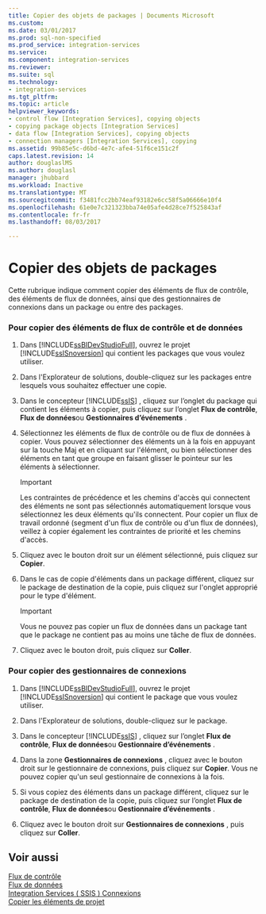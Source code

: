 ```yaml
---
title: Copier des objets de packages | Documents Microsoft
ms.custom: 
ms.date: 03/01/2017
ms.prod: sql-non-specified
ms.prod_service: integration-services
ms.service: 
ms.component: integration-services
ms.reviewer: 
ms.suite: sql
ms.technology:
- integration-services
ms.tgt_pltfrm: 
ms.topic: article
helpviewer_keywords:
- control flow [Integration Services], copying objects
- copying package objects [Integration Services]
- data flow [Integration Services], copying objects
- connection managers [Integration Services], copying
ms.assetid: 99b85e5c-d6bd-4e7c-afe4-51f6ce151c2f
caps.latest.revision: 14
author: douglaslMS
ms.author: douglasl
manager: jhubbard
ms.workload: Inactive
ms.translationtype: MT
ms.sourcegitcommit: f3481fcc2bb74eaf93182e6cc58f5a06666e10f4
ms.openlocfilehash: 61e0e7c321323bba74e05afe4d28ce7f525843af
ms.contentlocale: fr-fr
ms.lasthandoff: 08/03/2017

---
```

# <a name="copy-package-objects"></a>Copier des objets de packages
  Cette rubrique indique comment copier des éléments de flux de contrôle, des éléments de flux de données, ainsi que des gestionnaires de connexions dans un package ou entre des packages.  
  
### <a name="to-copy-control-and-data-flow-items"></a>Pour copier des éléments de flux de contrôle et de données  
  
1.  Dans [!INCLUDE[ssBIDevStudioFull](../includes/ssbidevstudiofull-md.md)], ouvrez le projet [!INCLUDE[ssISnoversion](../includes/ssisnoversion-md.md)] qui contient les packages que vous voulez utiliser.  
  
2.  Dans l'Explorateur de solutions, double-cliquez sur les packages entre lesquels vous souhaitez effectuer une copie.  
  
3.  Dans le concepteur [!INCLUDE[ssIS](../includes/ssis-md.md)] , cliquez sur l’onglet du package qui contient les éléments à copier, puis cliquez sur l’onglet **Flux de contrôle**, **Flux de données**ou **Gestionnaires d’événements** .  
  
4.  Sélectionnez les éléments de flux de contrôle ou de flux de données à copier. Vous pouvez sélectionner des éléments un à la fois en appuyant sur la touche Maj et en cliquant sur l'élément, ou bien sélectionner des éléments en tant que groupe en faisant glisser le pointeur sur les éléments à sélectionner.  
  
    > [!IMPORTANT]  
    >  Les contraintes de précédence et les chemins d'accès qui connectent des éléments ne sont pas sélectionnés automatiquement lorsque vous sélectionnez les deux éléments qu'ils connectent. Pour copier un flux de travail ordonné (segment d'un flux de contrôle ou d'un flux de données), veillez à copier également les contraintes de priorité et les chemins d'accès.  
  
5.  Cliquez avec le bouton droit sur un élément sélectionné, puis cliquez sur **Copier**.  
  
6.  Dans le cas de copie d'éléments dans un package différent, cliquez sur le package de destination de la copie, puis cliquez sur l'onglet approprié pour le type d'élément.  
  
    > [!IMPORTANT]  
    >  Vous ne pouvez pas copier un flux de données dans un package tant que le package ne contient pas au moins une tâche de flux de données.  
  
7.  Cliquez avec le bouton droit, puis cliquez sur **Coller**.  
  
### <a name="to-copy-connection-managers"></a>Pour copier des gestionnaires de connexions  
  
1.  Dans [!INCLUDE[ssBIDevStudioFull](../includes/ssbidevstudiofull-md.md)], ouvrez le projet [!INCLUDE[ssISnoversion](../includes/ssisnoversion-md.md)] qui contient le package que vous voulez utiliser.  
  
2.  Dans l'Explorateur de solutions, double-cliquez sur le package.  
  
3.  Dans le concepteur [!INCLUDE[ssIS](../includes/ssis-md.md)] , cliquez sur l’onglet **Flux de contrôle**, **Flux de données**ou **Gestionnaire d’événements** .  
  
4.  Dans la zone **Gestionnaires de connexions** , cliquez avec le bouton droit sur le gestionnaire de connexions, puis cliquez sur **Copier**. Vous ne pouvez copier qu'un seul gestionnaire de connexions à la fois.  
  
5.  Si vous copiez des éléments dans un package différent, cliquez sur le package de destination de la copie, puis cliquez sur l’onglet **Flux de contrôle**, **Flux de données**ou **Gestionnaire d’événements** .  
  
6.  Cliquez avec le bouton droit sur **Gestionnaires de connexions** , puis cliquez sur **Coller**.  
  
## <a name="see-also"></a>Voir aussi  
 [Flux de contrôle](../integration-services/control-flow/control-flow.md)   
 [Flux de données](../integration-services/data-flow/data-flow.md)   
 [Integration Services &#40; SSIS &#41; Connexions](../integration-services/connection-manager/integration-services-ssis-connections.md)   
 [Copier les éléments de projet](http://msdn.microsoft.com/library/1606c54d-20f9-49f3-a4ef-caad83a772aa)  
  
  

